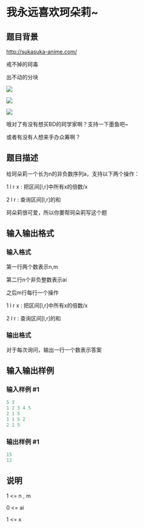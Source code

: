 # 我永远喜欢珂朵莉~

## 题目背景

http://sukasuka-anime.com/

戒不掉的珂毒

出不动的分块

![](https://cdn.luogu.com.cn/upload/pic/11191.png)

![](https://cdn.luogu.com.cn/upload/pic/11192.png)

![](https://cdn.luogu.com.cn/upload/pic/11193.png)

哦对了有没有想买BD的珂学家啊？支持一下墨鱼吧~

或者有没有人想来手办众筹啊？

## 题目描述

给珂朵莉一个长为n的非负数序列a，支持以下两个操作：

1 l r x : 把区间[l,r]中所有x的倍数/x

2 l r : 查询区间[l,r]的和

珂朵莉很可爱，所以你要帮珂朵莉写这个题

## 输入输出格式

### 输入格式

第一行两个数表示n,m

第二行n个非负整数表示ai

之后m行每行一个操作

1 l r x : 把区间[l,r]中所有x的倍数/x

2 l r : 查询区间[l,r]的和

### 输出格式

对于每次询问，输出一行一个数表示答案

## 输入输出样例

### 输入样例 #1

```cpp
5 3
1 2 3 4 5
2 1 5
1 1 5 2
2 1 5
```


### 输出样例 #1

```cpp
15
12
```


## 说明

1 <= n , m 

0 <= ai 

1 <= x 

